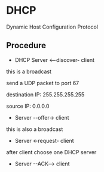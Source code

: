 # DHCP

Dynamic Host Configuration Protocol

## Procedure

-   DHCP Server <--discover- client

this is a broadcast

send a UDP packet to port 67

destination IP: 255.255.255.255

source IP: 0.0.0.0

-   Server --offer-> client

this is also a broadcast

-   Server <-request- client

after client choose one DHCP server

-   Server --ACK--> client
